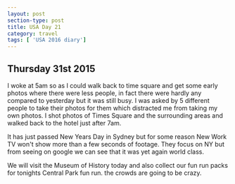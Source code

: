 ```yaml
---
layout: post
section-type: post
title: USA Day 21
category: travel
tags: [ 'USA 2016 diary']
---
```


## Thursday 31st 2015
I woke at 5am so as I could walk back to time square and get some early photos where there were less people, in fact there were hardly any compared to yesterday but it was still busy. I was asked by 5 different people to take their photos for them which distracted me from taking my own photos. I shot photos of Times Square and the surrounding areas and walked back to the hotel just after 7am.

It has just passed New Years Day in Sydney but for some reason New Work TV won't show more than a few seconds of footage. They focus on NY but from seeing on google we can see that it was yet again world class.

We will visit the Museum of History today and also collect our fun run packs for tonights Central Park fun run. the crowds are going to be crazy.
